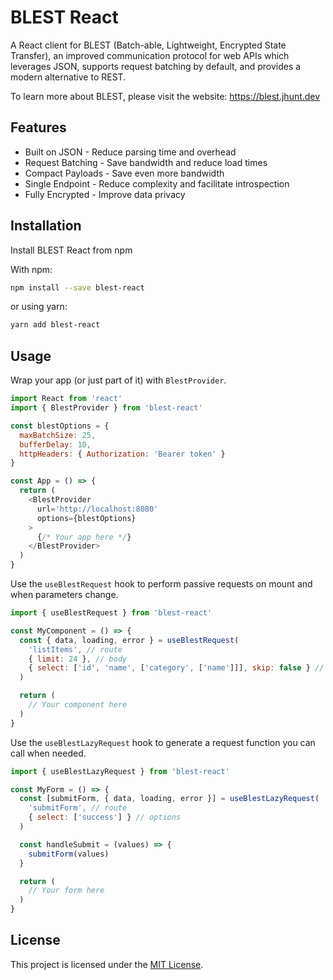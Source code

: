 # BLEST React

A React client for BLEST (Batch-able, Lightweight, Encrypted State Transfer), an improved communication protocol for web APIs which leverages JSON, supports request batching by default, and provides a modern alternative to REST.

To learn more about BLEST, please visit the website: https://blest.jhunt.dev

## Features

- Built on JSON - Reduce parsing time and overhead
- Request Batching - Save bandwidth and reduce load times
- Compact Payloads - Save even more bandwidth
- Single Endpoint - Reduce complexity and facilitate introspection
- Fully Encrypted - Improve data privacy

## Installation

Install BLEST React from npm

With npm:
```bash
npm install --save blest-react
```
or using yarn:
```bash
yarn add blest-react
```

## Usage

Wrap your app (or just part of it) with `BlestProvider`.

```javascript
import React from 'react'
import { BlestProvider } from 'blest-react'

const blestOptions = {
  maxBatchSize: 25,
  bufferDelay: 10,
  httpHeaders: { Authorization: 'Bearer token' }
}

const App = () => {
  return (
    <BlestProvider
      url='http://localhost:8080'
      options={blestOptions}
    >
      {/* Your app here */}
    </BlestProvider>
  )
}
```

Use the `useBlestRequest` hook to perform passive requests on mount and when parameters change.

```javascript
import { useBlestRequest } from 'blest-react'

const MyComponent = () => {
  const { data, loading, error } = useBlestRequest(
    'listItems', // route
    { limit: 24 }, // body
    { select: ['id', 'name', ['category', ['name']]], skip: false } // options
  )

  return (
    // Your component here
  )
}
```

Use the `useBlestLazyRequest` hook to generate a request function you can call when needed.

```javascript
import { useBlestLazyRequest } from 'blest-react'

const MyForm = () => {
  const [submitForm, { data, loading, error }] = useBlestLazyRequest(
    'submitForm', // route
    { select: ['success'] } // options
  )

  const handleSubmit = (values) => {
    submitForm(values)
  }

  return (
    // Your form here
  )
}
```

## License

This project is licensed under the [MIT License](LICENSE).